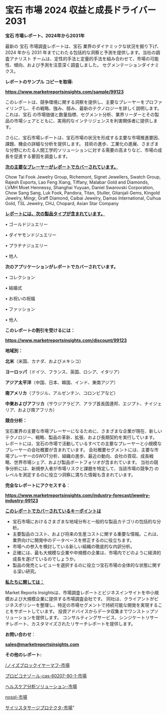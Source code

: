 # 宝石 市場 2024 収益と成長ドライバー 2031

<strong>宝石 市場レポート、2024年から2031年</strong>

最新の 宝石 市場調査レポートは、宝石 業界のダイナミックな状況を掘り下げ、2024 年から 2031 年までにわたる包括的な洞察と予測を提供します。当社の調査アナリスト チームは、定性的手法と定量的手法を組み合わせて、市場の可能性、傾向、および予測を注意深く調査しました。 セグメンテーションダイナミクス。



<strong>レポートのサンプル コピーを取得:</strong> <a href=https://www.marketreportsinsights.com/sample/99123>

<strong><u>https://www.marketreportsinsights.com/sample/99123</u></strong></a>

このレポートは、競争環境に関する洞察を提供し、主要なプレーヤーをプロファイリングし、その戦略、強み、弱み、最新のテクノロジーを詳しく説明します。 これは、宝石 の市場価値と数量指標、セグメント分析、業界リーダーとその製品の市場シェアとともに、実用的なインテリジェンスを利害関係者に提供します。

さらに、宝石市場レポートは、宝石市場の状況を形成する主要な市場推進要因、課題、機会の詳細な分析を提供します。 技術の進歩、工業化の進展、さまざまな分野にわたる人間工学的ソリューションに対する需要の高まりなど、市場の成長を促進する要因を調査します。



<strong><u>次の主要なプレーヤーがレポートでカバーされています。</u></strong>

Chow Tai Fook Jewelry Group, Richemont, Signet Jewellers, Swatch Group, Rajesh Exports, Lao Feng Xiang, Tiffany, Malabar Gold and Diamonds, LVMH Moet Hennessy, Shanghai Yuyuan, Daniel Swarovski Corporation, Chow Sang Sang, Luk Fook, Pandora, Titan, Stuller, Gitanjali Gems, Kingold Jewelry, Mingr, Graff Diamond, Caibai Jewelry, Damas International, Cuihua Gold, TSL Jewelry, CHJ, Chopard, Asian Star Company



<strong><u><b>レポートには、次の製品タイプが含まれています。</b></u></strong>

• ゴールドジュエリー

• ダイヤモンドジュエリー

• プラチナジュエリー

• 他人



<strong><b>次のアプリケーションがレポートでカバーされています。</b></strong>

• コレクション

• 結婚式

• お祝いの祝福

• ファッション

• 他人



<strong><b>このレポートの割引を受けるには：</b></strong><a href=https://www.marketreportsinsights.com/discount/99123>

<strong><u>https://www.marketreportsinsights.com/discount/99123</u></strong></a>



<strong>地域別：</strong>



<strong>北米</strong>（米国、カナダ、およびメキシコ）



<strong>ヨーロッパ</strong>（ドイツ、フランス、英国、ロシア、イタリア）



<strong>アジア太平洋</strong>（中国、日本、韓国、インド、東南アジア）



<strong>南アメリカ</strong>（ブラジル、アルゼンチン、コロンビアなど）



<strong>中東およびアフリカ</strong>（サウジアラビア、アラブ首長国連邦、エジプト、ナイジェリア、および南アフリカ）



<strong>競合分析：</strong>

宝石業界の主要な市場プレーヤーになるために、さまざまな企業が現在、新しいテクノロジー、戦略、製品の革新、拡張、および長期契約を実行しています。 レポートには、宝石の市場で活動しているすべての主要なプレーヤーと小規模なプレーヤーの会社概要が含まれています。 会社概要セグメントには、主要な市場プレーヤーのSWOT分析、組織の進歩、最近の動向、会社の買収、成長戦略、世界市場シェア、および製品ポートフォリオが含まれています。 当社の競争分析には、新規参入者が市場リスクと課題を特定して、当該市場の競争力 のレベルを測定するのに役立つ洞察に満ちた情報も含まれています。



<strong>完全なレポートにアクセスする</strong>：

<a href=https://www.marketreportsinsights.com/industry-forecast/jewelry-industry-99123>

<strong><u>https://www.marketreportsinsights.com/industry-forecast/jewelry-industry-99123</u></strong></a>



<strong><u><b>このレポートでカバーされているキーポイントは</b></u></strong>
<ul>
  <li>宝石市場におけるさまざまな地域分布と一般的な製品カテゴリの包括的な分析。</li>
  <li>主要製品のコスト、および将来の生産コストに関する重要な情報。これは、業界向けに開発中のデータベースを修正するのに役立ちます。</li>
  <li>市場への参入を検討している新しい組織の徹底的な内訳分析。</li>
  <li>正確には、最も大規模な企業や中規模の企業は、市場内でどのように経済的成長を遂げているのでしょうか。</li>
  <li>製品の発売とレビューを選択するのに役立つ宝石市場の全体的な状態に関する深い研究。</li>
</ul>


<strong><u><b>私たちに関しては：</b></u></strong>

Market Reports Insightsは、市場調査レポートとビジネスインサイトを中小規模および大規模企業に提供する市場調査会社です。 同社は、クライアントがビジネスポリシーを整理し、特定の市場セグメントで持続可能な開発を実現することをサポートしています。 投資アドバイスからデータ収集までワンストップソリューションを提供します。 コンサルティングサービス、シンジケートリサーチレポート、カスタマイズされたリサーチレポートを提供します。



<strong><b>お問い合わせ</b></strong>：

<a href=mailto:sales@marketreportsinsights.com>

<strong><u>sales@marketreportsinsights.com</u></strong></a>



<strong>その他のレポート:</strong>

<a href=https://www.linkedin.com/pulse//ノイズブロックイヤーマフ-市場-2023-新興市場-将来の動向と市場需要-pchif/>/ノイズブロックイヤーマフ-市場</a>

<a href=https://www.linkedin.com/pulse/プロピコナゾール-cas-60207-90-1-市場-2023-競争分析と事業成長-mvdqf/>プロピコナゾール-cas-60207-90-1-市場</a>

<a href=https://www.linkedin.com/pulse/ヘルスケア分析ソリューション-市場-2023-競争分析と事業成長-2030-pr-news-hub-94twf/>ヘルスケア分析ソリューション-市場</a>

<a href=https://www.linkedin.com/pulse/nosql-市場-2023-swot-分析と最新イノベーション-2030-rsxxf/>nosql-市場</a>

<a href=https://www.linkedin.com/pulse/サイリスタサージプロテクタ-市場-2023-swot-分析と成長率-2030-trend-titans-360-analysis-d0dkf/>サイリスタサージプロテクタ-市場</a>"
